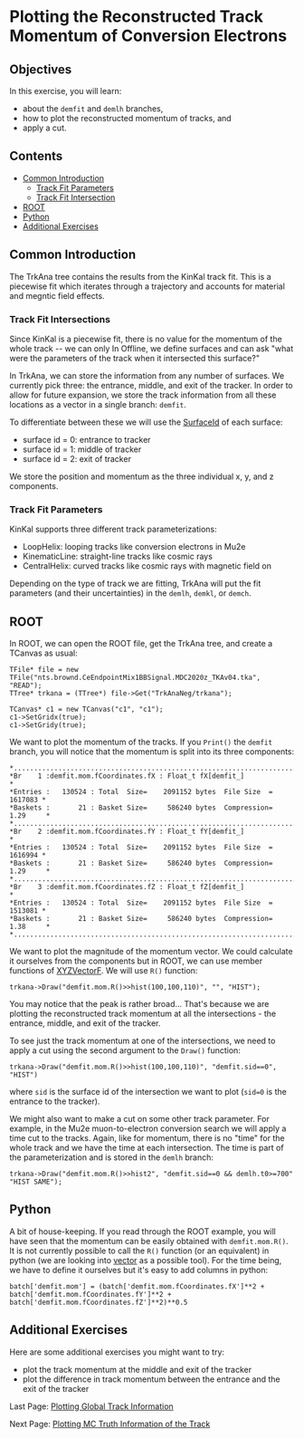 # Plotting the Reconstructed Track Momentum of Conversion Electrons

## Objectives

In this exercise, you will learn:

* about the ```demfit``` and ```demlh``` branches, 
* how to plot the reconstructed momentum of tracks, and
* apply a cut.

## Contents

* [Common Introduction](#Common-Introduction)
    * [Track Fit Parameters](#Track-Fit-Parameters)
    * [Track Fit Intersection](#Track-Fit-Intersection)
* [ROOT](#ROOT)
* [Python](#Python)
* [Additional Exercises](#Additional-Exercises)

## Common Introduction

The TrkAna tree contains the results from the KinKal track fit. This is a piecewise fit which iterates through a trajectory and accounts for material and megntic field effects.

### Track Fit Intersections

Since KinKal is a piecewise fit, there is no value for the momentum of the whole track -- we can only  In Offline, we define surfaces and can ask "what were the parameters of the track when it intersected this surface?"

In TrkAna, we can store the information from any number of surfaces. We currently pick three: the entrance, middle, and exit of the tracker. In order to allow for future expansion, we store the track information from all these locations as a vector in a single branch: ```demfit```.

To differentiate between these we will use the [SurfaceId](https://github.com/Mu2e/Offline/blob/v10_23_01/KinKalGeom/inc/SurfaceId.hh) of each surface:

* surface id = 0: entrance to tracker
* surface id = 1: middle of tracker
* surface id = 2: exit of tracker

We store the position and momentum as the three individual x, y, and z components. 

### Track Fit Parameters

KinKal supports three different track parameterizations:

* LoopHelix: looping tracks like conversion electrons in Mu2e
* KinematicLine: straight-line tracks like cosmic rays
* CentralHelix: curved tracks like cosmic rays with magnetic field on

Depending on the type of track we are fitting, TrkAna will put the fit parameters (and their uncertainties) in the ```demlh```, ```demkl```, or ```demch```. 


## ROOT

In ROOT, we can open the ROOT file, get the TrkAna tree, and create a TCanvas as usual:

```
TFile* file = new TFile("nts.brownd.CeEndpointMix1BBSignal.MDC2020z_TKAv04.tka", "READ");
TTree* trkana = (TTree*) file->Get("TrkAnaNeg/trkana");

TCanvas* c1 = new TCanvas("c1", "c1");
c1->SetGridx(true);
c1->SetGridy(true);
```

We want to plot the momentum of the tracks. If you ```Print()``` the ```demfit``` branch, you will notice that the momentum is split into its three components:

```
*............................................................................*
*Br    1 :demfit.mom.fCoordinates.fX : Float_t fX[demfit_]                   *
*Entries :   130524 : Total  Size=    2091152 bytes  File Size  =    1617083 *
*Baskets :       21 : Basket Size=     586240 bytes  Compression=   1.29     *
*............................................................................*
*Br    2 :demfit.mom.fCoordinates.fY : Float_t fY[demfit_]                   *
*Entries :   130524 : Total  Size=    2091152 bytes  File Size  =    1616994 *
*Baskets :       21 : Basket Size=     586240 bytes  Compression=   1.29     *
*............................................................................*
*Br    3 :demfit.mom.fCoordinates.fZ : Float_t fZ[demfit_]                   *
*Entries :   130524 : Total  Size=    2091152 bytes  File Size  =    1513081 *
*Baskets :       21 : Basket Size=     586240 bytes  Compression=   1.38     *
*............................................................................*
```

We want to plot the magnitude of the momentum vector. We could calculate it ourselves from the components but in ROOT, we can use member functions of [XYZVectorF](https://root.cern.ch/doc/v628/namespaceROOT_1_1Math.html#a767e8c52a85dc9538fe00603961eab98). We will use ```R()``` function:

```
trkana->Draw("demfit.mom.R()>>hist(100,100,110)", "", "HIST");
```

You may notice that the peak is rather broad... That's because we are plotting the reconstructed track momentum at all the intersections - the entrance, middle, and exit of the tracker. 

To see just the track momentum at one of the intersections, we need to apply a cut using the second argument to the ```Draw()``` function:

```
trkana->Draw("demfit.mom.R()>>hist(100,100,110)", "demfit.sid==0", "HIST")
```

where ```sid``` is the surface id of the intersection we want to plot (```sid=0``` is the entrance to the tracker).

We might also want to make a cut on some other track parameter. For example, in the Mu2e muon-to-electron conversion search we will apply a time cut to the tracks. Again, like for momentum, there is no "time" for the whole track and we have the time at each intersection. The time is part of the parameterization and is stored in the ```demlh``` branch:

```
trkana->Draw("demfit.mom.R()>>hist2", "demfit.sid==0 && demlh.t0>=700" "HIST SAME");
```

## Python

A bit of house-keeping. If you read through the ROOT example, you will have seen that the momentum can be easily obtained with ```demfit.mom.R()```. It is not currently possible to call the ```R()``` function (or an equivalent) in python (we are looking into [vector](https://github.com/scikit-hep/vector) as a possible tool). For the time being, we have to define it ourselves but it's easy to add columns in python:

```
batch['demfit.mom'] = (batch['demfit.mom.fCoordinates.fX']**2 + batch['demfit.mom.fCoordinates.fY']**2 + batch['demfit.mom.fCoordinates.fZ']**2)**0.5
```



## Additional Exercises

Here are some additional exercises you might want to try:

* plot the track momentum at the middle and exit of the tracker
* plot the difference in track momentum between the entrance and the exit of the tracker

Last Page: [Plotting Global Track Information](n-hits.md)

Next Page: [Plotting MC Truth Information of the Track](mom-res.md)
